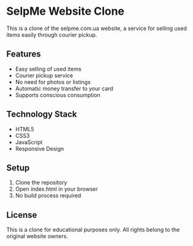 # SelpMe Website Clone

This is a clone of the selpme.com.ua website, a service for selling used items easily through courier pickup.

## Features

- Easy selling of used items
- Courier pickup service
- No need for photos or listings
- Automatic money transfer to your card
- Supports conscious consumption

## Technology Stack

- HTML5
- CSS3
- JavaScript
- Responsive Design

## Setup

1. Clone the repository
2. Open index.html in your browser
3. No build process required

## License

This is a clone for educational purposes only. All rights belong to the original website owners.